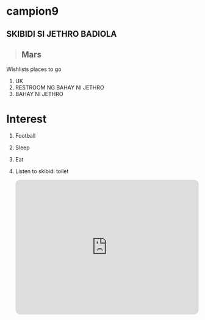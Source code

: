 # campion9
## SKIBIDI SI JETHRO BADIOLA
> Mars
> ---
Wishlists places to go
1. UK
2. RESTROOM NG BAHAY NI JETHRO
3. BAHAY NI JETHRO
# Interest
1. Football
2. Sleep
3. Eat
4. Listen to skibidi toilet

   <iframe style="border-radius:12px" src="https://open.spotify.com/embed/album/3BNibceg1IDtkdzLkKM5kS?utm_source=generator" width="100%" height="352" frameBorder="0" allowfullscreen="" allow="autoplay; clipboard-write; encrypted-media; fullscreen; picture-in-picture" loading="lazy"></iframe>
